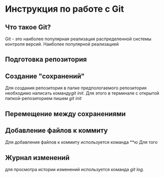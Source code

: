 # Инструкция по работе с Git

## Что такое Git?
Git - это наиболее популярная реализация распределенной системы контроля версий. Наиболее популярной реализацией
## Подготовка репозитория
## Создание "сохранений"
Для создания репозитория в папке предпологаемого репозитория необходимо написать команду*git init*. Для этого в терминале с открытой папкой-репозиторием пишем *git init*

## Перемещение между сохранениями

## Добавление файлов к коммиту
Для добавления файлов к коммиту используется команда **ю
Для того
## Журнал изменений
для просмотра истории изменений используется команда *git log*.
